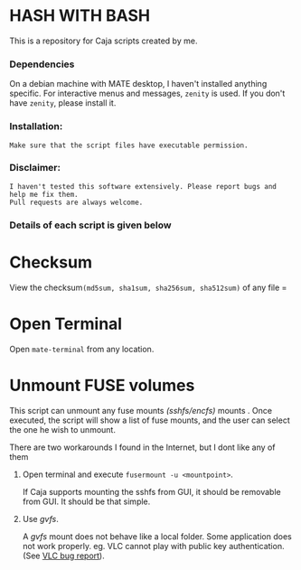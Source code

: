 # HASH WITH BASH
This is a repository for Caja scripts created by me.

### Dependencies
On a debian machine with MATE desktop, I haven't installed anything specific. For interactive menus and messages, `zenity` is used. If you don't have `zenity`, please install it.

### Installation:

    Make sure that the script files have executable permission.

### Disclaimer:
	I haven't tested this software extensively. Please report bugs and help me fix them.
	Pull requests are always welcome.

### Details of each script is given below

# Checksum

View the checksum`(md5sum, sha1sum, sha256sum, sha512sum)` of any file =

# Open Terminal

Open `mate-terminal` from any location.

# Unmount FUSE volumes

This script can unmount any fuse mounts *(sshfs/encfs)* mounts . Once executed, the script will show a list of fuse mounts, and the user can select the one he wish to unmount.



There are two workarounds I found in the Internet, but I dont like any of them
1. Open terminal and execute `fusermount -u <mountpoint>`.

    If Caja supports mounting the sshfs from GUI, it should be removable from GUI. It should be that simple.
2. Use *gvfs*.

    A *gvfs* mount does not behave like a local folder. Some application does not work properly. eg. VLC cannot play with public key authentication. (See [VLC bug report](https://forum.videolan.org/viewtopic.php?t=130355)).

